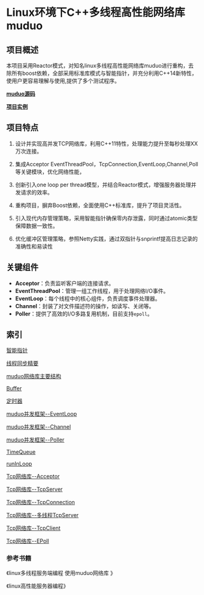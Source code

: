 # Linux环境下C++多线程高性能网络库muduo

## 项目概述

本项目采用Reactor模式，对知名linux多线程高性能网络库muduo进行重构，去除所有boost依赖，全部采用标准库模式与智能指针，并充分利用C++14新特性，使用户更容易理解与使用,提供了多个测试程序。


**[muduo源码](https://github.com/chenshuo/muduo)**

**[项目实例](https://github.com/chenshuo/recipes)**



## 项目特点

1. 设计并实现高并发TCP网络库，利用C++11特性，处理能力提升至每秒处理XX万次连接。

2. 集成Acceptor EventThreadPool，TcpConnection,EventLoop,Channel,Poll等关键模块，优化网络性能，

3. 创新引入one loop per thread模型，并结合Reactor模式，增强服务器处理并发请求的效率。

4. 重构项目，摒弃Boost依赖，全面使用C++标准库，提升了项目灵活性。

5. 引入现代内存管理策略，采用智能指针确保零内存泄露，同时通过atomic类型保障数据一致性。

6. 优化缓冲区管理策略，参照Netty实践，通过双指针与snprintf提高日志记录的准确性和易读性



## 关键组件

- **Acceptor**：负责监听客户端的连接请求。
- **EventThreadPool**：管理一组工作线程，用于处理网络I/O事件。
- **EventLoop**：每个线程中的核心组件，负责调度事件处理器。
- **Channel**：封装了对文件描述符的操作，如读写、关闭等。
- **Poller**：提供了高效的I/O多路复用机制，目前支持`epoll`。



## 索引

[智能指针](https://github.com/Kirin9900/muduo_cpp11_std/blob/main/muduo/materials/Smart%20pointers%20(thread%20safety).md)

[线程同步精要](https://github.com/Kirin9900/muduo_cpp11_std/blob/main/muduo/materials/Essentials%20of%20thread%20synchronization.md)  

[muduo网络库主要结构](https://github.com/Kirin9900/muduo_cpp11_std/blob/main/muduo/materials/Main%20structure%20of%20the%20Muduo%20network%20library.md)  

[Buffer](https://github.com/Kirin9900/muduo_cpp11_std/blob/main/muduo/materials/Buffer.md)  

[定时器](https://github.com/Kirin9900/muduo_cpp11_std/blob/main/muduo/materials/Timer.md)  

[muduo并发框架--EventLoop](https://github.com/Kirin9900/muduo_cpp11_std/blob/main/muduo/materials/EventLoop.md)  

[muduo并发框架--Channel](https://github.com/Kirin9900/muduo_cpp11_std/blob/main/muduo/materials/Channel.md)  

[muduo并发框架--Poller](https://github.com/Kirin9900/muduo_cpp11_std/blob/main/muduo/materials/Poll.md)  

[TimeQueue](https://github.com/Kirin9900/muduo_cpp11_std/blob/main/muduo/materials/TimeQueue.md)  

[runInLoop](https://github.com/Kirin9900/muduo_cpp11_std/blob/main/muduo/materials/runInLoop.md)  

[Tcp网络库--Acceptor](https://github.com/Kirin9900/muduo_cpp11_std/blob/main/muduo/materials/Acceptor.md)  

[Tcp网络库--TcpServer](https://github.com/Kirin9900/muduo_cpp11_std/blob/main/muduo/materials/TcpServer.md)  

[Tcp网络库--TcpConnection](https://github.com/Kirin9900/muduo_cpp11_std/blob/main/muduo/materials/TcpConnection.md)  

[Tcp网络库--多线程TcpServer](https://github.com/Kirin9900/muduo_cpp11_std/blob/main/muduo/materials/Multithreaded%20TcpServer.md)  

[Tcp网络库--TcpClient](https://github.com/Kirin9900/muduo_cpp11_std/blob/main/muduo/materials/TcpClient.md)  

[Tcp网络库--EPoll](https://github.com/Kirin9900/muduo_cpp11_std/blob/main/muduo/materials/Epoll.md)  




### 参考书籍

《linux多线程服务端编程  使用muduo网络库  》

《linux高性能服务器编程》

